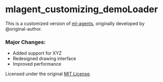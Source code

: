 # mlagent_customizing_demoLoader

This is a customized version of [ml-agents](https://github.com/Unity-Technologies/ml-agents.git), originally developed by @original-author.

### Major Changes:
- Added support for XYZ
- Redesigned drawing interface
- Improved performance

Licensed under the original [MIT License](LICENSE).
